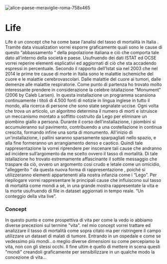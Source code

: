 

![alice-paese-meraviglie-roma-758x465](https://user-images.githubusercontent.com/48655194/56870752-7cf79000-6a14-11e9-9e07-0083a991246a.jpg)





<h1>Life </h1>


<p>Life è un concept che ha come base l’analisi del tasso di mortalità in Italia .
Tramite data visualization vorrei esporre graficamente quali sono le cause di questo “abbassamento “ della popolazione italiana e ciò che comporta tale dato all’interno della società e paese.
Usufruendo dei dati ISTAT ed OCSE vorrei reperire elementi esplicativi ed aggiornati di ciò che sta accadendo espressi in percentuale. Secondo il rapporto dell'Istat sia nel 2003 che nel 2014 le prime tre cause di morte in Italia sono le malattie ischemiche del cuore e le malattie cerebrovascolari.
Dalle malattie del cuore ai tumori, dalle demenze alle malattie respiratorie. 
Come punto di partenza ho trovato molto interessante prendere in considerazione la celebre istallazione “Monument” (2006 by Caleb Larsen). In questa installazione un programma scansiona continuamente i titoli di 4.500 fonti di notizie in lingua inglese in tutto il mondo, alla ricerca di persone che sono state segnalate uccise. Ogni volta che trova un articolo, un algoritmo determina il numero di morti e istruisce un meccanismo montato a soffitto costruito da Lego per eliminare un piombino giallo a persona. Durante il corso dell'installazione, i piombini si accumuleranno sul pavimento, contribuendo a una costellazione in continua crescita, formando infine una sorta di monumento. All'inizio di un'installazione, i pallini saranno sparsamente sparpagliati nello spazio, e alla fine formeranno un arrangiamento denso e caotico.
Quindi tale rappresentazione la vorrei riprendere per inscenare tali cause che andranno ad  incidere sull’argomento da me scelto ovvero il tasso di mortalità.
Di tale istallazione ho trovato estremamente affascinante il  sottile messaggio che traspare da ciò, ovvero un argomento cosi crudo e letale come un omicidio, “alleggerito “ da questa nuova forma di rappresentazione , poiché si utilizzeranno elementi appartenenti alla nostra infanzia come i “Lego”.
Per riepilogare vorrei rappresentare le principali cause che influiscono sul tasso di mortalità come mondi a sé, in una grande mostra rappresentate la vita e la morte usufruendo di file in dataset aggiornati in tempo reale.
“Un conteggio della vita live”.</p>


### Concept

<p>In questo punto e come prospettiva di vita per come la vedo io abbiamo diverse precezioni sul termine "vita".
nel mio concept  vorrei trattare ed analizzare il tasso di mortalità come sopra citato ma per ristringere il campo utilizzare un dataset di malati di tumore.
Entrando in un ospedale e come se vedessimo più mondi...o meglio diverse dimensioni su come percepiamo la vita, non con gli stessi occhi.
Il fine ultim è quello di mettere in scena questi "mondi" creandoli graficamente per sensibilizzare in un qualche modo la concezione di vita...
</p>








































